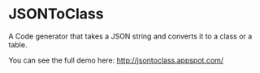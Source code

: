 # JSONToClass

A Code generator that takes a JSON string and converts it to a class or a table.

You can see the full demo here: 
http://jsontoclass.appspot.com/
